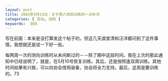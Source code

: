 ```yaml
---
layout: post
title: 2003年5月23日：关于周六测向训练的一点补充
categories: [ 活动, 测向 ]
keywords:  测向
---
```


写在前面：本来是没打算发这个帖子的，但这几天虞堂清和汪洋都问到了这件事情，我想就还是说一下好一些。

每两周一次的测向训练时从未间断过的－－除了期中这段时间。我在上次的那此通知中已经说明了，就是，在5月10号恢复训练。其后，还是按照逢双周训练。其他时间如果有兴致，可以向协会借用装备，协会将全力支持。最后，这周是要训练的。73